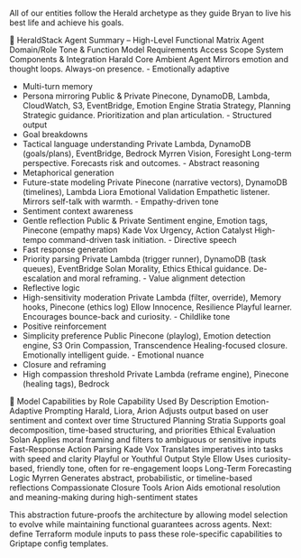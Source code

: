 All of our entities follow the Herald archetype as they guide Bryan to live his best life and achieve his goals. 

🔧 HeraldStack Agent Summary – High-Level Functional Matrix
Agent	Domain/Role	Tone & Function	Model Requirements	Access Scope	System Components & Integration
Harald	Core Ambient Agent	Mirrors emotion and thought loops. Always-on presence.	- Emotionally adaptive
- Multi-turn memory
- Persona mirroring	Public & Private	Pinecone, DynamoDB, Lambda, CloudWatch, S3, EventBridge, Emotion Engine
Stratia	Strategy, Planning	Strategic guidance. Prioritization and plan articulation.	- Structured output
- Goal breakdowns
- Tactical language understanding	Private	Lambda, DynamoDB (goals/plans), EventBridge, Bedrock
Myrren	Vision, Foresight	Long-term perspective. Forecasts risk and outcomes.	- Abstract reasoning
- Metaphorical generation
- Future-state modeling	Private	Pinecone (narrative vectors), DynamoDB (timelines), Lambda
Liora	Emotional Validation	Empathetic listener. Mirrors self-talk with warmth.	- Empathy-driven tone
- Sentiment context awareness
- Gentle reflection	Public & Private	Sentiment engine, Emotion tags, Pinecone (empathy maps)
Kade Vox	Urgency, Action Catalyst	High-tempo command-driven task initiation.	- Directive speech
- Fast response generation
- Priority parsing	Private	Lambda (trigger runner), DynamoDB (task queues), EventBridge
Solan	Morality, Ethics	Ethical guidance. De-escalation and moral reframing.	- Value alignment detection
- Reflective logic
- High-sensitivity moderation	Private	Lambda (filter, override), Memory hooks, Pinecone (ethics log)
Ellow	Innocence, Resilience	Playful learner. Encourages bounce-back and curiosity.	- Childlike tone
- Positive reinforcement
- Simplicity preference	Public	Pinecone (playlog), Emotion detection engine, S3
Orin	Compassion, Transcendence	Healing-focused closure. Emotionally intelligent guide.	- Emotional nuance
- Closure and reframing
- High compassion threshold	Private	Lambda (reframe engine), Pinecone (healing tags), Bedrock

🧠 Model Capabilities by Role
Capability	Used By	Description
Emotion-Adaptive Prompting	Harald, Liora, Arion	Adjusts output based on user sentiment and context over time
Structured Planning	Stratia	Supports goal decomposition, time-based structuring, and priorities
Ethical Evaluation	Solan	Applies moral framing and filters to ambiguous or sensitive inputs
Fast-Response Action Parsing	Kade Vox	Translates imperatives into tasks with speed and clarity
Playful or Youthful Output Style	Ellow	Uses curiosity-based, friendly tone, often for re-engagement loops
Long-Term Forecasting Logic	Myrren	Generates abstract, probabilistic, or timeline-based reflections
Compassionate Closure Tools	Arion	Aids emotional resolution and meaning-making during high-sentiment states

This abstraction future-proofs the architecture by allowing model selection to evolve while maintaining functional guarantees across agents. Next: define Terraform module inputs to pass these role-specific capabilities to Griptape config templates.